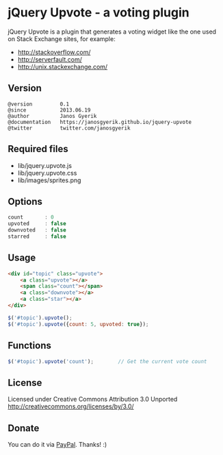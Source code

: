 jQuery Upvote - a voting plugin
===============================
jQuery Upvote is a plugin that generates a voting widget like
the one used on Stack Exchange sites, for example:

+ http://stackoverflow.com/
+ http://serverfault.com/
+ http://unix.stackexchange.com/


Version
-------
```
@version         0.1
@since           2013.06.19
@author          Janos Gyerik
@documentation   https://janosgyerik.github.io/jquery-upvote
@twitter         twitter.com/janosgyerik
```


Required files
--------------
+ lib/jquery.upvote.js
+ lib/jquery.upvote.css
+ lib/images/sprites.png


Options
-------
```js
count       : 0
upvoted     : false
downvoted   : false
starred     : false
```


Usage
-----
```html
<div id="topic" class="upvote">
    <a class="upvote"></a>
    <span class="count"></span>
    <a class="downvote"></a>
    <a class="star"></a>
</div>
```

```js
$('#topic').upvote();
$('#topic').upvote({count: 5, upvoted: true});
```


Functions
---------
```js
$('#topic').upvote('count');        // Get the current vote count
```


License
-------
Licensed under Creative Commons Attribution 3.0 Unported
http://creativecommons.org/licenses/by/3.0/


Donate
------
You can do it via [PayPal](https://www.paypal.com/cgi-bin/webscr?cmd=_s-xclick&hosted_button_id=SQTLZB5QCLR82). Thanks! :)
